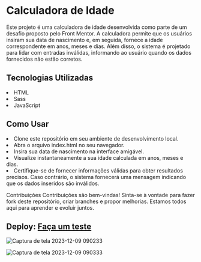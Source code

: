 # Calculadora de Idade
Este projeto é uma calculadora de idade desenvolvida como parte de um desafio proposto pelo Front Mentor. 
A calculadora permite que os usuários insiram sua data de nascimento e, em seguida, fornece a idade correspondente em anos, 
meses e dias. Além disso, o sistema é projetado para lidar com entradas inválidas, informando ao usuário quando os dados fornecidos não estão corretos.

## Tecnologias Utilizadas
<li> HTML
<li> Sass
<li> JavaScript

## Como Usar
<li> Clone este repositório em seu ambiente de desenvolvimento local.
<li> Abra o arquivo index.html no seu navegador.
<li> Insira sua data de nascimento na interface amigável.
<li> Visualize instantaneamente a sua idade calculada em anos, meses e dias.
<li> Certifique-se de fornecer informações válidas para obter resultados precisos. Caso contrário, o sistema fornecerá uma mensagem indicando que os dados inseridos são inválidos.

Contribuições
Contribuições são bem-vindas! Sinta-se à vontade para fazer fork deste repositório, criar branches e propor melhorias. Estamos todos aqui para aprender e evoluir juntos.

## Deploy: <a href="https://pachecx.github.io/AgeCalculator/">Faça um teste</a>

![Captura de tela 2023-12-09 090233](https://github.com/pachecx/AgeCalculator/assets/112892819/624ec91f-7010-4864-99a7-e15100f09bf2)


![Captura de tela 2023-12-09 090333](https://github.com/pachecx/AgeCalculator/assets/112892819/61acd67a-cb8e-4de3-afe1-b0f2933bd9d3)

